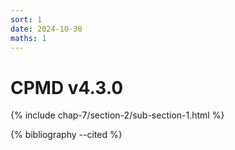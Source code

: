```yaml
---
sort: 1
date: 2024-10-30
maths: 1
---
```


# CPMD v4.3.0

{% include chap-7/section-2/sub-section-1.html %}

{% bibliography --cited %}

